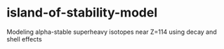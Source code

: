 # island-of-stability-model
 Modeling alpha-stable superheavy isotopes near Z=114 using decay and shell effects
